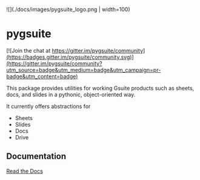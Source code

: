 ![](./docs/images/pygsuite_logo.png | width=100)

# pygsuite

[![Join the chat at https://gitter.im/pygsuite/community](https://badges.gitter.im/pygsuite/community.svg)](https://gitter.im/pygsuite/community?utm_source=badge&utm_medium=badge&utm_campaign=pr-badge&utm_content=badge)

This package provides utilities for working Gsuite products such as sheets, docs, and slides 
in a pythonic, object-oriented way.

It currently offers abstractions for

- Sheets
- Slides
- Docs
- Drive

## Documentation

[Read the Docs](https://pygsuite.readthedocs.io/en/latest/)